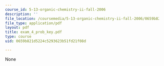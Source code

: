 ```yaml
---
course_id: 5-13-organic-chemistry-ii-fall-2006
description: ''
file_location: /coursemedia/5-13-organic-chemistry-ii-fall-2006/0659b821d5224c5293623b51fd21f08d_exam_4_prob_key.pdf
file_type: application/pdf
layout: pdf
title: exam_4_prob_key.pdf
type: course
uid: 0659b821d5224c5293623b51fd21f08d

---
```

None